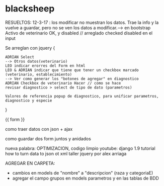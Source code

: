 # blacksheep
RESUELTOS:
12-3-17 : 
los modificar no muestran los datos. Trae la info y la vuelve a guardar, pero no se ven los datos a modificar.--> en bootstrap
Activo de veterinario OK, y disabled  // arreglado checked disabled en el input


Se arreglan con jquery {

	ADRIAN Select
	--> Otros datos(veterinario)
	LEO indicar erorres del Form en html 
	LEO & ADRIAN indicar que tiene que tener un checkbox marcado (veterinario, establecimiento)
	--> Ver como generar los "botones de agregar" en diagnostico
	ADRIAN Checkbox de veterinario Hacer // como se hace
	revisar diagnostico > select de tipo de dato (parametros)

	Valores de referencia popup de diagnostico, para unificar parametros, diagnostico y especie
}


{{ form }}



como traer datos con json + ajax

como guardar dos form juntos y anidados

nueva palabra: OPTIMIZACION, codigo limpio
youtube: django 1.9 tutorial how to turn data to json ot xml
taller jquery por alex arriaga


AGREGAR EN CARPETA:
- cambios en models de "nombre" a "descripcion" (raza y categoriaE)
- agregar el campo grupos en models parametros y en las tablas de BDD

